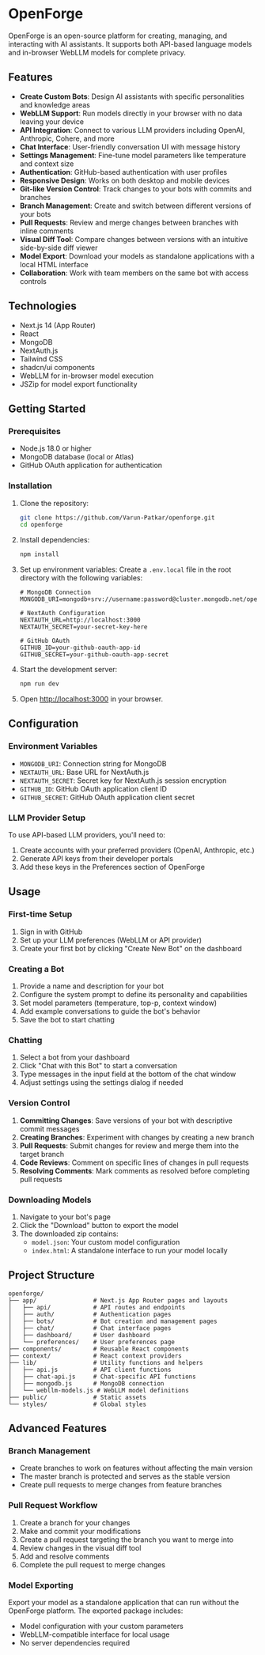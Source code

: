 # OpenForge

OpenForge is an open-source platform for creating, managing, and interacting with AI assistants. It supports both API-based language models and in-browser WebLLM models for complete privacy.

<!-- ![OpenForge Dashboard](/public/screenshot-dashboard.png) -->

## Features

- **Create Custom Bots**: Design AI assistants with specific personalities and knowledge areas
- **WebLLM Support**: Run models directly in your browser with no data leaving your device
- **API Integration**: Connect to various LLM providers including OpenAI, Anthropic, Cohere, and more
- **Chat Interface**: User-friendly conversation UI with message history
- **Settings Management**: Fine-tune model parameters like temperature and context size
- **Authentication**: GitHub-based authentication with user profiles
- **Responsive Design**: Works on both desktop and mobile devices
- **Git-like Version Control**: Track changes to your bots with commits and branches
- **Branch Management**: Create and switch between different versions of your bots
- **Pull Requests**: Review and merge changes between branches with inline comments
- **Visual Diff Tool**: Compare changes between versions with an intuitive side-by-side diff viewer
- **Model Export**: Download your models as standalone applications with a local HTML interface
- **Collaboration**: Work with team members on the same bot with access controls

## Technologies

- Next.js 14 (App Router)
- React
- MongoDB
- NextAuth.js
- Tailwind CSS
- shadcn/ui components
- WebLLM for in-browser model execution
- JSZip for model export functionality

## Getting Started

### Prerequisites

- Node.js 18.0 or higher
- MongoDB database (local or Atlas)
- GitHub OAuth application for authentication

### Installation

1. Clone the repository:

   ```bash
   git clone https://github.com/Varun-Patkar/openforge.git
   cd openforge
   ```

2. Install dependencies:

   ```bash
   npm install
   ```

3. Set up environment variables:
   Create a `.env.local` file in the root directory with the following variables:

   ```
   # MongoDB Connection
   MONGODB_URI=mongodb+srv://username:password@cluster.mongodb.net/openforge

   # NextAuth Configuration
   NEXTAUTH_URL=http://localhost:3000
   NEXTAUTH_SECRET=your-secret-key-here

   # GitHub OAuth
   GITHUB_ID=your-github-oauth-app-id
   GITHUB_SECRET=your-github-oauth-app-secret
   ```

4. Start the development server:

   ```bash
   npm run dev
   ```

5. Open [http://localhost:3000](http://localhost:3000) in your browser.

## Configuration

### Environment Variables

- `MONGODB_URI`: Connection string for MongoDB
- `NEXTAUTH_URL`: Base URL for NextAuth.js
- `NEXTAUTH_SECRET`: Secret key for NextAuth.js session encryption
- `GITHUB_ID`: GitHub OAuth application client ID
- `GITHUB_SECRET`: GitHub OAuth application client secret

### LLM Provider Setup

To use API-based LLM providers, you'll need to:

1. Create accounts with your preferred providers (OpenAI, Anthropic, etc.)
2. Generate API keys from their developer portals
3. Add these keys in the Preferences section of OpenForge

## Usage

### First-time Setup

1. Sign in with GitHub
2. Set up your LLM preferences (WebLLM or API provider)
3. Create your first bot by clicking "Create New Bot" on the dashboard

### Creating a Bot

1. Provide a name and description for your bot
2. Configure the system prompt to define its personality and capabilities
3. Set model parameters (temperature, top-p, context window)
4. Add example conversations to guide the bot's behavior
5. Save the bot to start chatting

### Chatting

1. Select a bot from your dashboard
2. Click "Chat with this Bot" to start a conversation
3. Type messages in the input field at the bottom of the chat window
4. Adjust settings using the settings dialog if needed

### Version Control

1. **Committing Changes**: Save versions of your bot with descriptive commit messages
2. **Creating Branches**: Experiment with changes by creating a new branch
3. **Pull Requests**: Submit changes for review and merge them into the target branch
4. **Code Reviews**: Comment on specific lines of changes in pull requests
5. **Resolving Comments**: Mark comments as resolved before completing pull requests

### Downloading Models

1. Navigate to your bot's page
2. Click the "Download" button to export the model
3. The downloaded zip contains:
   - `model.json`: Your custom model configuration
   - `index.html`: A standalone interface to run your model locally

## Project Structure

```
openforge/
├── app/                # Next.js App Router pages and layouts
│   ├── api/            # API routes and endpoints
│   ├── auth/           # Authentication pages
│   ├── bots/           # Bot creation and management pages
│   ├── chat/           # Chat interface pages
│   ├── dashboard/      # User dashboard
│   └── preferences/    # User preferences page
├── components/         # Reusable React components
├── context/            # React context providers
├── lib/                # Utility functions and helpers
│   ├── api.js          # API client functions
│   ├── chat-api.js     # Chat-specific API functions
│   ├── mongodb.js      # MongoDB connection
│   └── webllm-models.js # WebLLM model definitions
├── public/             # Static assets
└── styles/             # Global styles
```

## Advanced Features

### Branch Management

- Create branches to work on features without affecting the main version
- The master branch is protected and serves as the stable version
- Create pull requests to merge changes from feature branches

### Pull Request Workflow

1. Create a branch for your changes
2. Make and commit your modifications
3. Create a pull request targeting the branch you want to merge into
4. Review changes in the visual diff tool
5. Add and resolve comments
6. Complete the pull request to merge changes

### Model Exporting

Export your model as a standalone application that can run without the OpenForge platform. The exported package includes:

- Model configuration with your custom parameters
- WebLLM-compatible interface for local usage
- No server dependencies required
